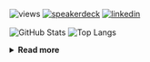 ![views](https://komarev.com/ghpvc/?username=chck&color=blueviolet)
[![speakerdeck](https://img.shields.io/badge/Speaker_Deck-chck-8a2be2?style=flat-square&logo=speaker-deck)](https://speakerdeck.com/chck)
[![linkedin](https://img.shields.io/badge/LinkedIn-chck-8a2be2?style=flat-square&logo=linkedin)](https://www.linkedin.com/in/chck/)

<p align="left"> 
  <img alt="GitHub Stats" align="center" height="150" src="https://github-readme-stats-nine-umber-51.vercel.app/api?username=chck&count_private=true&show_icons=true&hide_title=true&theme=buefy" />
  <img alt="Top Langs" align="center" height="150" src="https://github-readme-stats-nine-umber-51.vercel.app/api/top-langs/?username=chck&layout=compact&count_private=true&show_icons=true&hide_title=true&theme=buefy" />
</p>

<details>
  <summary><b>Read more</b></summary>
  <br>

  <!--START_SECTION:waka-->
**🐱 My GitHub Data** 

> 📦 82.6 kB Used in GitHub's Storage 
 > 
> 🏆 483 Contributions in the Year 2024
 > 
> 💼 Opted to Hire
 > 
> 📜 133 Public Repositories 
 > 
> 🔑 22 Private Repositories 
 > 
**I'm a Night 🦉** 

```text
🌞 Morning                862 commits         ███░░░░░░░░░░░░░░░░░░░░░░   13.17 % 
🌆 Daytime                2102 commits        ████████░░░░░░░░░░░░░░░░░   32.12 % 
🌃 Evening                1918 commits        ███████░░░░░░░░░░░░░░░░░░   29.30 % 
🌙 Night                  1663 commits        ██████░░░░░░░░░░░░░░░░░░░   25.41 % 
```
📅 **I'm Most Productive on Thursday** 

```text
Monday                   1292 commits        █████░░░░░░░░░░░░░░░░░░░░   19.74 % 
Tuesday                  1000 commits        ████░░░░░░░░░░░░░░░░░░░░░   15.28 % 
Wednesday                1078 commits        ████░░░░░░░░░░░░░░░░░░░░░   16.47 % 
Thursday                 1573 commits        ██████░░░░░░░░░░░░░░░░░░░   24.03 % 
Friday                   656 commits         ███░░░░░░░░░░░░░░░░░░░░░░   10.02 % 
Saturday                 381 commits         █░░░░░░░░░░░░░░░░░░░░░░░░   05.82 % 
Sunday                   565 commits         ██░░░░░░░░░░░░░░░░░░░░░░░   08.63 % 
```


📊 **This Week I Spent My Time On** 

```text
💬 Programming Languages: 
Rust                     1 hr 14 mins        ██████████░░░░░░░░░░░░░░░   38.45 % 
Terraform                54 mins             ███████░░░░░░░░░░░░░░░░░░   27.80 % 
Makefile                 20 mins             ███░░░░░░░░░░░░░░░░░░░░░░   10.67 % 
TOML                     16 mins             ██░░░░░░░░░░░░░░░░░░░░░░░   08.49 % 
Markdown                 14 mins             ██░░░░░░░░░░░░░░░░░░░░░░░   07.38 % 

🔥 Editors: 
RustRover                1 hr 45 mins        █████████████░░░░░░░░░░░░   53.97 % 
Neovim                   1 hr 29 mins        ████████████░░░░░░░░░░░░░   46.03 % 
```

**I Mostly Code in Python** 

```text
Python                   45 repos            █████████░░░░░░░░░░░░░░░░   34.88 % 
Jupyter Notebook         19 repos            ████░░░░░░░░░░░░░░░░░░░░░   14.73 % 
Rust                     7 repos             █░░░░░░░░░░░░░░░░░░░░░░░░   05.43 % 
TypeScript               4 repos             █░░░░░░░░░░░░░░░░░░░░░░░░   03.10 % 
Astro                    1 repo              ░░░░░░░░░░░░░░░░░░░░░░░░░   00.78 % 
```



**Timeline**

![Lines of Code chart](https://raw.githubusercontent.com/chck/chck/main/assets/bar_graph.png)


 Last Updated on 2024-08-10 01:42 UTC
<!--END_SECTION:waka-->
</details>

